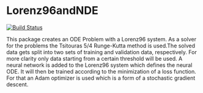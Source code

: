 # Lorenz96andNDE

[![Build Status](https://github.com/LisaMarieKauck/Lorenz96andNDE.jl/actions/workflows/CI.yml/badge.svg?branch=master)](https://github.com/LisaMarieKauck/Lorenz96andNDE.jl/actions/workflows/CI.yml?query=branch%3Amaster)

This package creates an ODE Problem with a Lorenz96 system. As a solver for the problems the Tsitouras 5/4 Runge-Kutta method is used.The
solved data gets split into two sets of training and validation data, respectively. For more clarity only data starting from a certain threshold will be used. A neural network is added to the Lorenz96 system which defines the neural ODE. It will then be trained according to the minimization of a loss function. For that an Adam optimizer is used which is a form of a stochastic gradient descent.